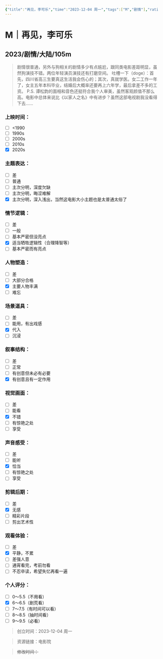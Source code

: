 ```yaml
---
{"title":"再见，李可乐","time":"2023-12-04 周一","tags":["M","剧情"],"rating":"6.5","dg-publish":true,"permalink":"/300 评价/M电影/新近看过/再见，李可乐/","dgPassFrontmatter":true,"created":"2024-01-25T18:45:04.000+08:00","updated":"2024-01-25T18:45:04.000+08:00"}
---
```


# M｜再见，李可乐
## 2023/剧情/大陆/105m
>剧情很普通，另外与狗相关的剧情多少有点尴尬，跟同类电影差距明显，虽然狗演技不错。两位年轻演员演技还有打磨空间。
>吐槽一下（doge）：首先，四川省高三生要真这生活我会伤心的；其次，真就学医。女二工作一年了，女主五年本科毕业，结婚后大概率还要再上六年学，最后拿差不多的工资。
>P.S. 谭松韵的面相和音色还挺符合我个人审美，虽然客观颜值不那么高。电影中总体来说比《以家人之名》中有进步？虽然这部电视剧我没看得下去……
### 上映时间：
- [ ] <1990
- [ ] 1990s
- [ ] 2000s
- [ ] 2010s
- [x] 2020s
### 主题表达：
- [ ] 差
- [ ] 普通
- [ ] 主次分明，深度欠缺
- [ ] 主次分明，晦涩难解
- [x] 主次分明，深入浅出，当然这电影大小主题也是太普通太俗了
### 情节逻辑：
- [ ] 差
- [ ] 一般
- [ ] 基本严密但没亮点
- [x] 适当牺牲逻辑性（合理降智等）
- [ ] 基本严密而有亮点
### 人物塑造：
- [ ] 差
- [ ] 大部分合格
- [x] 主要人物丰满
- [ ] 难忘
### 场景道具：
- [ ] 差
- [ ] 能用，有出戏感
- [x] 代入
- [ ] 沉浸
### 叙事结构：
- [ ] 差
- [ ] 正常
- [ ] 有创意但未必有必要
- [x] 有创意且有一定作用
### 视觉画面：
- [ ] 差
- [ ] 能看
- [x] 不错
- [ ] 有惊艳之处
- [ ] 享受
### 声音感受：
- [ ] 差
- [ ] 能听
- [x] 恰当
- [ ] 有惊艳之处
- [ ] 享受
### 剪辑后期：
- [ ] 差
- [x] 无感
- [ ] 精彩片段
- [ ] 剪出艺术性
### 观看体验：
- [ ] 差
- [x] 平静，不累
- [ ] 差强人意
- [ ] 通宵看完，考前勿看
- [ ] 不忍卒读，希望失忆再看一遍
### 个人评分：
- [ ] 0～5.5（不用看）
- [x] 6～6.5（剧荒看）
- [ ] 7～7.5（有时间可以看）
- [ ] 8～8.5（抽时间看）
- [ ] 9～9.5（必看）

>创立时间：2023-12-04 周一

>资源链接：电影院

>~~修改时间：~~




